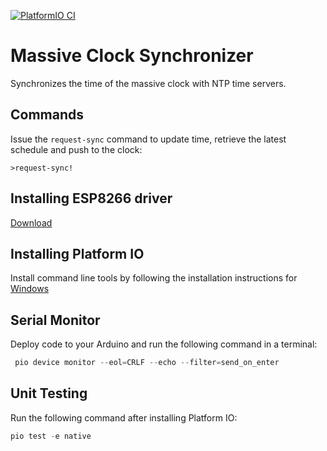 [![PlatformIO CI](https://github.com/matthewturner/massive-clock/actions/workflows/platformio.yml/badge.svg)](https://github.com/matthewturner/massive-clock/actions/workflows/platformio.yml)

# Massive Clock Synchronizer

Synchronizes the time of the massive clock with NTP time servers.

## Commands

Issue the `request-sync` command to update time, retrieve the latest schedule and push to the clock:

`>request-sync!`

## Installing ESP8266 driver

[Download](https://sparks.gogo.co.nz/ch340.html)

## Installing Platform IO

Install command line tools by following the installation instructions for [Windows](https://docs.platformio.org/en/latest/core/installation.html#windows)

## Serial Monitor

Deploy code to your Arduino and run the following command in a terminal:

```powershell
 pio device monitor --eol=CRLF --echo --filter=send_on_enter
```

## Unit Testing

Run the following command after installing Platform IO:

```powershell
pio test -e native
```

